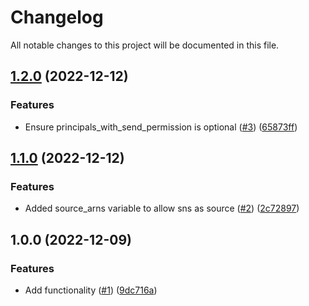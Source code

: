 # Changelog

All notable changes to this project will be documented in this file.

## [1.2.0](https://github.com/justtrackio/terraform-aws-sqs-queue/compare/v1.1.0...v1.2.0) (2022-12-12)


### Features

* Ensure principals_with_send_permission is optional ([#3](https://github.com/justtrackio/terraform-aws-sqs-queue/issues/3)) ([65873ff](https://github.com/justtrackio/terraform-aws-sqs-queue/commit/65873ff8f09e1b4ffeb4c61a9a69e3252533844e))

## [1.1.0](https://github.com/justtrackio/terraform-aws-sqs-queue/compare/v1.0.0...v1.1.0) (2022-12-12)


### Features

* Added source_arns variable to allow sns as source ([#2](https://github.com/justtrackio/terraform-aws-sqs-queue/issues/2)) ([2c72897](https://github.com/justtrackio/terraform-aws-sqs-queue/commit/2c728974ef401b7a8159eeb45216268baec959bd))

## 1.0.0 (2022-12-09)


### Features

* Add functionality ([#1](https://github.com/justtrackio/terraform-aws-sqs-queue/issues/1)) ([9dc716a](https://github.com/justtrackio/terraform-aws-sqs-queue/commit/9dc716ab5c2a5f142d4f7e26aa199512aa67fd52))
